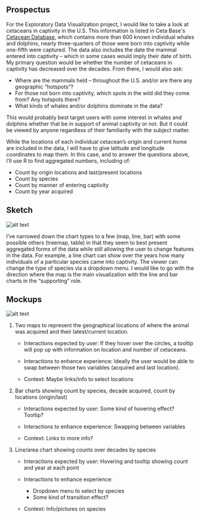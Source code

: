 ## Prospectus

For the Exploratory Data Visualization project, I would like to take a look at cetaceans in captivity in the U.S. This information is listed in Ceta Base's [Cetacean Database](https://www.cetabase.org/captive/cetacean/), which contains more than 600 known individual whales and dolphins, nearly three-quarters of those were born into captivity while one-fifth were captured. The data also includes the date the mammal entered into captivity – which in some cases would imply their date of birth. My primary question would be whether the number of cetaceans in captivity has decreased over the decades. From there, I would also ask: 

- Where are the mammals held – throughout the U.S. and/or are there any geographic “hotspots”? 
- For those not born into captivity, which spots in the wild did they come from? Any hotspots there?
- What kinds of whales and/or dolphins dominate in the data?

This would probably best target users with some interest in whales and dolphins whether that be in support of animal captivity or not. But it could be viewed by anyone regardless of their familiarity with the subject matter.

While the locations of each individual cetacean’s origin and current home are included in the data, I will have to give latitude and longitude coordinates to map them. In this case, and to answer the questions above, I’ll use R to find aggregated numbers, including of:

- Count by origin locations and last/present locations
- Count by species
- Count by manner of entering captivity
- Count by year acquired

## Sketch

![alt text](https://github.com/cheje/idv-exploratory/raw/master/prospectus-sketches/cetaceans.png "Sketch")

I’ve narrowed down the chart types to a few (map, line, bar) with some possible others (treemap, table) in that they seem to best present aggregated forms of the data while still allowing the user to change features in the data. For example, a line chart can show over the years how many individuals of a particular species came into captivity. The viewer can change the type of species via a dropdown menu. I would like to go with the direction where the map is the main visualization with the line and bar charts in the “supporting” role.

## Mockups

![alt text](https://github.com/cheje/idv-exploratory/raw/master/prospectus-sketches/idv-1mockup.png "Mockup")

1. Two maps to represent the geographical locations of where the animal was acquired and their latest/current location. 

   - Interactions expected by user: If they hover over the circles, a tooltip will pop up with information on location and number of cetaceans.
   
   - Interactions to enhance experience: Ideally the user would be able to swap between those two variables (acquired and last location).
   
   - Context: Maybe links/info to select locations

2. Bar charts showing count by species, decade acquired, count by locations (origin/last)

   - Interactions expected by user: Some kind of hovering effect? Tooltip?
   
   - Interactions to enhance experience: Swapping between variables
   
   - Context: Links to more info?

3. Line/area chart showing counts over decades by species

   - Interactions expected by user: Hovering and tooltip showing count and year at each point
   
   - Interactions to enhance experience: 
     - Dropdown menu to select by species
     - Some kind of transition effect?

   - Context: Info/pictures on species
